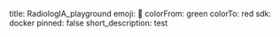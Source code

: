 title: RadiologIA_playground
emoji: 🧠
colorFrom: green
colorTo: red
sdk: docker
pinned: false
short_description: test
